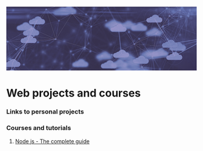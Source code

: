 ![web](https://github.com/irisida/web/blob/master/assets/web.png)

# Web projects and courses

### Links to personal projects

### Courses and tutorials

1. [Node js - The complete guide](https://github.com/irisida/web/tree/master/nodeguide)
